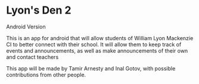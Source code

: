 # Lyon's Den 2
Android Version

This is an app for android that will allow students of William Lyon Mackenzie CI to better connect with their school. It will allow them to keep track of events and announcements, as well as make announcements of their own and contact teachers

This app will be made by Tamir Arnesty and Inal Gotov, with possible contributions from other people.

